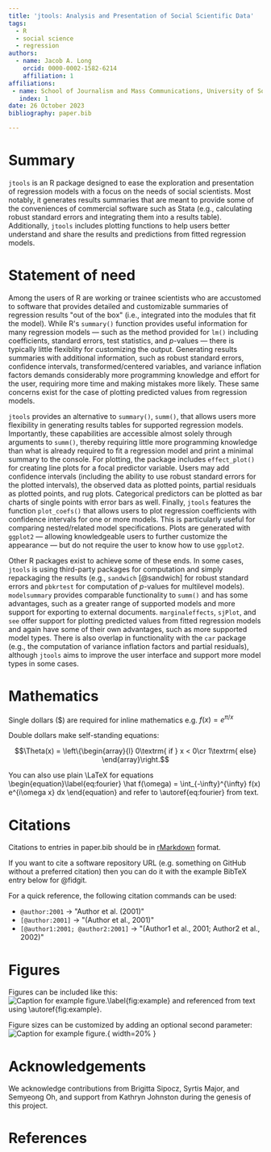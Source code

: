 ```yaml
---
title: 'jtools: Analysis and Presentation of Social Scientific Data'
tags:
  - R
  - social science
  - regression
authors:
  - name: Jacob A. Long
    orcid: 0000-0002-1582-6214
    affiliation: 1
affiliations:
 - name: School of Journalism and Mass Communications, University of South Carolina, USA
   index: 1
date: 26 October 2023
bibliography: paper.bib

---
```


# Summary

`jtools` is an R package designed to ease the exploration and
presentation of regression models with a focus on the needs of social scientists.
Most notably, it generates results summaries that are meant to provide some
of the conveniences of commercial software such as Stata (e.g., calculating
robust standard errors and integrating them into a results table).
Additionally, `jtools` includes plotting functions to help users better 
understand and share the results and predictions from fitted regression models.

# Statement of need

Among the users of R are working or trainee scientists who are accustomed to
software that provides detailed and customizable summaries of regression results
"out of the box" (i.e., integrated into the modules that fit the model). While
R's `summary()` function provides useful information for many regression 
models — such as the method provided for `lm()` including coefficients, 
standard errors, test statistics, and *p*-values — there is typically little
flexiblity for customizing the output. Generating results summaries with 
additional information, such as robust standard errors, confidence intervals,
transformed/centered variables, and variance inflation factors demands 
considerably more programming knowledge and effort for the user, requiring more
time and making mistakes more likely. These same concerns exist for the case of
plotting predicted values from regression models.

`jtools` provides an alternative to `summary()`, `summ()`, that allows users
more flexibility in generating results tables for supported regression models.
Importantly, these capabilities are accessible almost solely through
arguments to `summ()`, thereby requiring little more programming knowledge
than what is already required to fit a regression model and print a minimal 
summary to the console. For plotting, the package includes `effect_plot()`
for creating line plots for a focal predictor variable. Users may add 
confidence intervals (including the ability to use robust standard errors for
the plotted intervals), the observed data as plotted points, partial residuals
as plotted points, and rug plots. Categorical predictors can be plotted as 
bar charts of single points with error bars as well. Finally, `jtools` features
the function `plot_coefs()` that allows users to plot regression coefficients
with confidence intervals for one or more models. This is particularly useful
for comparing nested/related model specifications. Plots are generated with 
`ggplot2` — allowing knowledgeable users to further customize the appearance —
but do not require the user to know how to use `ggplot2`.

Other R packages exist to achieve some of these ends. In some cases, `jtools`
is using third-party packages for computation and simply repackaging the results
(e.g., `sandwich` [@sandwich] for robust standard errors and `pbkrtest` for computation of 
*p*-values for multilevel models). `modelsummary` provides comparable
functionality to `summ()` and has some advantages, such as a greater range
of supported models and more support for exporting to external documents. 
`marginaleffects`, `sjPlot`, and `see` offer support for plotting predicted 
values from fitted regression models and again have some of their own 
advantages, such as more supported model types. There is also overlap in 
functionality with the `car` package (e.g., the computation of variance 
inflation factors and partial residuals), although `jtools` aims to improve
the user interface and support more model types in some cases.

# Mathematics

Single dollars ($) are required for inline mathematics e.g. $f(x) = e^{\pi/x}$

Double dollars make self-standing equations:

$$\Theta(x) = \left\{\begin{array}{l}
0\textrm{ if } x < 0\cr
1\textrm{ else}
\end{array}\right.$$

You can also use plain \LaTeX for equations
\begin{equation}\label{eq:fourier}
\hat f(\omega) = \int_{-\infty}^{\infty} f(x) e^{i\omega x} dx
\end{equation}
and refer to \autoref{eq:fourier} from text.

# Citations

Citations to entries in paper.bib should be in
[rMarkdown](http://rmarkdown.rstudio.com/authoring_bibliographies_and_citations.html)
format.

If you want to cite a software repository URL (e.g. something on GitHub without a preferred
citation) then you can do it with the example BibTeX entry below for @fidgit.

For a quick reference, the following citation commands can be used:
- `@author:2001`  ->  "Author et al. (2001)"
- `[@author:2001]` -> "(Author et al., 2001)"
- `[@author1:2001; @author2:2001]` -> "(Author1 et al., 2001; Author2 et al., 2002)"

# Figures

Figures can be included like this:
![Caption for example figure.\label{fig:example}](figure.png)
and referenced from text using \autoref{fig:example}.

Figure sizes can be customized by adding an optional second parameter:
![Caption for example figure.](figure.png){ width=20% }

# Acknowledgements

We acknowledge contributions from Brigitta Sipocz, Syrtis Major, and Semyeong
Oh, and support from Kathryn Johnston during the genesis of this project.

# References